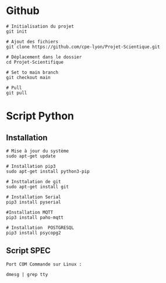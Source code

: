 # Github 
    # Initialisation du projet
    git init 

    # Ajout des fichiers
    git clone https://github.com/cpe-lyon/Projet-Scientique.git

    # Déplacement dans le dossier
    cd Projet-Scientifique

    # Set to main branch
    git checkout main 

    # Pull
    git pull


# Script Python 

## Installation

    # Mise à jour du système
    sudo apt-get update

    # Installation pip3
    sudo apt-get install python3-pip

    # Insttalation de git 
    sudo apt-get install git

    # Installation Serial
    pip3 install pyserial

    #Installation MQTT
    pip3 install paho-mqtt

    # Installation  POSTGRESQL
    pip3 install psycopg2

## Script SPEC

    Port COM Commande sur Linux : 

    dmesg | grep tty 

